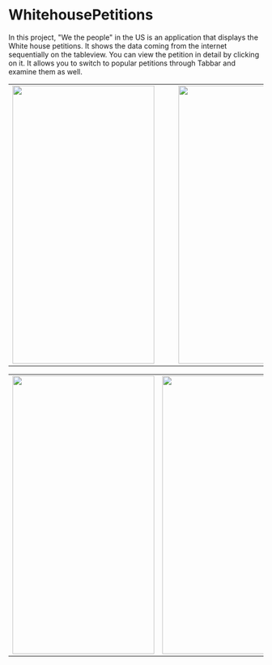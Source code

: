 # WhitehousePetitions

In this project, "We the people" in the US is an application that displays the White house petitions. It shows the data coming from the internet sequentially on the tableview. You can view the petition in detail by clicking on it. It allows you to switch to popular petitions through Tabbar and examine them as well.



<table>
  <tr>
    <td><img src="https://user-images.githubusercontent.com/82471515/174751277-bf033e75-77e4-4a27-ae32-1d14d581f266.png" width=280 height=550></td><td><th>
    <td><img src="https://user-images.githubusercontent.com/82471515/174751418-797a0b12-684f-47be-b5c1-f8bdcfa75f87.png" width=280 height=550></td>
 </table>
 <table>
  <tr>
    <td><img src="https://user-images.githubusercontent.com/82471515/174751539-30d2b279-11be-4bc2-bdc4-3341f3aa848c.png" width=280 height=550></td>
    <td><img src="https://user-images.githubusercontent.com/82471515/174751804-bf963d4d-ca02-4441-894e-231cc4b89f46.png" width=280 height=550></td>
   

    

